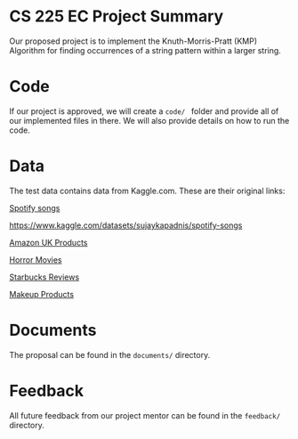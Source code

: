 # CS 225 EC Project Summary
Our proposed project is to implement the Knuth-Morris-Pratt (KMP) Algorithm for finding occurrences of a string pattern within a larger string.

# Code
If our project is approved, we will create a `code/ ` folder and provide all of our implemented files in there. We will also provide details on how to run the code.

# Data 
The test data contains data from Kaggle.com. These are their original links:

[Spotify songs]([url](https://www.kaggle.com/datasets/sujaykapadnis/spotify-songs))

https://www.kaggle.com/datasets/sujaykapadnis/spotify-songs

[Amazon UK Products]([url](https://www.kaggle.com/datasets/asaniczka/amazon-uk-products-dataset-2023))

[Horror Movies]([url](https://www.kaggle.com/datasets/sujaykapadnis/horror-movies-profits-dataset))

[Starbucks Reviews](https://www.kaggle.com/datasets/harshalhonde/starbucks-reviews-dataset)

[Makeup Products](https://www.kaggle.com/datasets/shivd24coder/cosmetic-brand-products-dataset?select=output.csv)

# Documents
The proposal can be found in the `documents/` directory.

# Feedback
All future feedback from our project mentor can be found in the `feedback/` directory.
